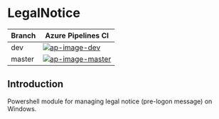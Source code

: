 # LegalNotice

 Branch | Azure Pipelines CI
| ------ | -------------------------------------- |
| dev    | [![ap-image-dev][]][ap-site-dev]       |
| master | [![ap-image-master][]][ap-site-master] |

## Introduction

Powershell module for managing legal notice (pre-logon message) on Windows.

[ap-image-dev]: https://flaten.visualstudio.com/PSLegalNotice/_apis/build/status/PSLegalNotice-CI?branchName=dev
[ap-site-dev]: https://flaten.visualstudio.com/PSLegalNotice/_build/latest?definitionId=3
[ap-image-master]: https://flaten.visualstudio.com/PSLegalNotice/_apis/build/status/PSLegalNotice-CI?branchName=master
[ap-site-master]: https://flaten.visualstudio.com/PSLegalNotice/_build/latest?definitionId=3
